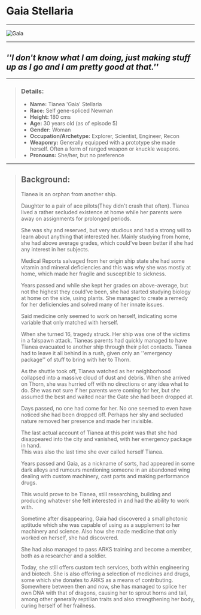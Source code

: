 # Gaia Stellaria
---
![Gaia](https://raw.githubusercontent.com/Edd1ee/quartz/hugo/content/Images/Screenshots/gaia.png?style=centerme)

---

## *''I don't know what I am doing, just making stuff up as I go and I am pretty good at that.''*

---

> ### Details:
> -   **Name:** Tianea 'Gaia' Stellaria
> -   **Race:** Self gene-spliced Newman
> -   **Height:** 180 cms
> -   **Age:** 30 years old (as of episode 5)
> -   **Gender:** Woman
> -   **Occupation/Archetype:** Explorer, Scientist, Engineer, Recon
> -   **Weaponry:** Generally equipped with a prototype she made herself. Often a form of ranged weapon or knuckle weapons.
> -   **Pronouns:** She/her, but no preference

--- 

> ## Background: 
> Tianea is an orphan from another ship.
>
>Daughter to a pair of ace pilots(They didn't crash that often). Tianea lived a rather secluded existence at home while her parents were away on assignments for prolonged periods.
>
>She was shy and reserved, but very studious and had a strong will to learn about anything that interested her. Mainly studying from home, she had above average grades, which could've been better if she had any interest in her subjects.
>
>Medical Reports salvaged from her origin ship state she had some vitamin and mineral deficiencies and this was why she was mostly at home, which made her fragile and susceptible to sickness.
>
>Years passed and while she kept her grades on above-average, but not the highest they could've been, she had started studying biology at home on the side, using plants. She managed to create a remedy for her deficiencies and solved many of her innate issues.
>
>Said medicine only seemed to work on herself, indicating some variable that only matched with herself.
>
>When she turned 16, tragedy struck. Her ship was one of the victims in a falspawn attack. Tianeas parents had quickly managed to have Tianea evacuated to another ship through their pilot contacts. Tianea had to leave it all behind in a rush, given only an ''emergency package'' of stuff to bring with her to Thorn.
>
>As the shuttle took off, Tianea watched as her neighborhood collapsed into a massive cloud of dust and debris. When she arrived on Thorn, she was hurried off with no directions or any idea what to do. She was not sure if her parents were coming for her, but she assumed the best and waited near the Gate she had been dropped at.
>
> Days passed, no one had come for her. No one seemed to even have noticed she had been dropped off. Perhaps her shy and secluded nature removed her presence and made her invisible.
>
>The last actual account of Tianea at this point was that she had disappeared into the city and vanished, with her emergency package in hand.  
>This was also the last time she ever called herself Tianea.
>
>Years passed and Gaia, as a nickname of sorts, had appeared in some dark alleys and rumours mentioning someone in an abandoned wing dealing with custom machinery, cast parts and making performance drugs.
>
>This would prove to be Tianea, still researching, building and producing whatever she felt interested in and had the ability to work with.
>
>Sometime after disappearing, Gaia had discovered a small photonic aptitude which she was capable of using as a supplement to her machinery and science. Also how she made medicine that only worked on herself, she had discovered.
>
>She had also managed to pass ARKS training and become a member, both as a researcher and a soldier.
>
>Today, she still offers custom tech services, both within engineering and biotech. She is also offering a selection of medicines and drugs, some which she donates to ARKS as a means of contributing.  
>Somewhere between then and now, she has managed to splice her own DNA with that of dragons, causing her to sprout horns and tail, among other generally reptilian traits and also strengthening her body, curing herself of her frailness.